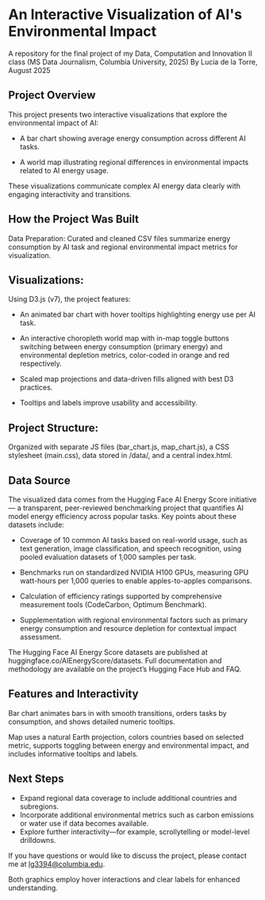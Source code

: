 # An Interactive Visualization of AI's Environmental Impact
A repository for the final project of my Data, Computation and Innovation II class (MS Data Journalism, Columbia University, 2025)
By Lucia de la Torre, August 2025

## Project Overview
This project presents two interactive visualizations that explore the environmental impact of AI:

- A bar chart showing average energy consumption across different AI tasks.

- A world map illustrating regional differences in environmental impacts related to AI energy usage.

These visualizations communicate complex AI energy data clearly with engaging interactivity and transitions.

## How the Project Was Built
Data Preparation:
Curated and cleaned CSV files summarize energy consumption by AI task and regional environmental impact metrics for visualization.

## Visualizations:
Using D3.js (v7), the project features:

- An animated bar chart with hover tooltips highlighting energy use per AI task.

- An interactive choropleth world map with in-map toggle buttons switching between energy consumption (primary energy) and environmental depletion metrics, color-coded in orange and red respectively.

- Scaled map projections and data-driven fills aligned with best D3 practices.

- Tooltips and labels improve usability and accessibility.

## Project Structure:
Organized with separate JS files (bar_chart.js, map_chart.js), a CSS stylesheet (main.css), data stored in /data/, and a central index.html.

## Data Source
The visualized data comes from the Hugging Face AI Energy Score initiative — a transparent, peer-reviewed benchmarking project that quantifies AI model energy efficiency across popular tasks. Key points about these datasets include:

- Coverage of 10 common AI tasks based on real-world usage, such as text generation, image classification, and speech recognition, using pooled evaluation datasets of 1,000 samples per task.

- Benchmarks run on standardized NVIDIA H100 GPUs, measuring GPU watt-hours per 1,000 queries to enable apples-to-apples comparisons.

- Calculation of efficiency ratings supported by comprehensive measurement tools (CodeCarbon, Optimum Benchmark).

- Supplementation with regional environmental factors such as primary energy consumption and resource depletion for contextual impact assessment.

The Hugging Face AI Energy Score datasets are published at huggingface.co/AIEnergyScore/datasets. Full documentation and methodology are available on the project’s Hugging Face Hub and FAQ.

## Features and Interactivity
Bar chart animates bars in with smooth transitions, orders tasks by consumption, and shows detailed numeric tooltips.

Map uses a natural Earth projection, colors countries based on selected metric, supports toggling between energy and environmental impact, and includes informative tooltips and labels.

## Next Steps
- Expand regional data coverage to include additional countries and subregions.
- Incorporate additional environmental metrics such as carbon emissions or water use if data becomes available.
- Explore further interactivity—for example, scrollytelling or model-level drilldowns.

If you have questions or would like to discuss the project, please contact me at lg3394@columbia.edu.

Both graphics employ hover interactions and clear labels for enhanced understanding.

